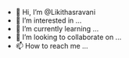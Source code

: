 - 👋 Hi, I’m @Likithasravani
- 👀 I’m interested in ...
- 🌱 I’m currently learning ...
- 💞️ I’m looking to collaborate on ...
- 📫 How to reach me ...

<!---
Likithasravani/Likithasravani is a ✨ special ✨ repository because its `README.md` (this file) appears on your GitHub profile.
You can click the Preview link to take a look at your changes.
--->
